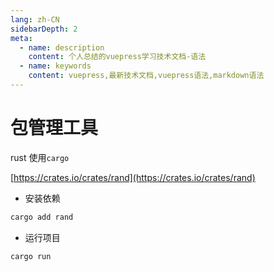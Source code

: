 ```yaml
---
lang: zh-CN
sidebarDepth: 2
meta:
  - name: description
    content: 个人总结的vuepress学习技术文档-语法
  - name: keywords
    content: vuepress,最新技术文档,vuepress语法,markdown语法
---
```


# 包管理工具

rust 使用`cargo`

[https://crates.io/crates/rand](https://crates.io/crates/rand)

- 安装依赖

```sh
cargo add rand
```

- 运行项目

```sh
cargo run
```
